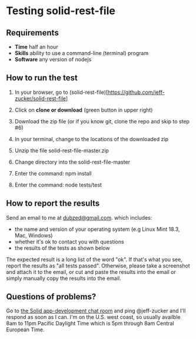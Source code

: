 # Testing solid-rest-file

## Requirements

 * **Time**     half an hour
 * **Skills**   ability to use a command-line (terminal) program
 * **Software** any version of nodejs

## How to run the test

  1. In your browser, go to (solid-rest-file)[https://github.com/jeff-zucker/solid-rest-file]

  2. Click on **clone or download** (green button in upper right)

  3. Download the zip file (or if you know git, clone the repo and skip to step #6)

  4. In your terminal, change to the locations of the downloaded zip

  5. Unzip the file solid-rest-file-master.zip

  6. Change directory into the solid-rest-file-master

  7. Enter the command: npm install

  8. Enter the command: node tests/test

## How to report the results


Send an email to me at dubzed@gmail.com. which includes:

  * the name and version of your operating system (e.g Linux Mint 18.3, Mac, Windows)
  * whether it's ok to contact you with questions
  * the results of the tests as shown below

The expected result is a long list of the word "ok".  If that's what you
see, report the results as "all tests passed".  Otherwise, please take a 
screenshot and attach it to the email, or cut and paste the results into 
the email or simply manually copy the results into the email.

## Questions of problems?

Go to [the Solid app-development chat room](https://gitter.im/solid/app-development)
and ping @jeff-zucker and I'll respond as soon as I can.  I'm on the U.S. west coast,
so usually availble 8am to 11pm Pacific Daylight Time which is 5pm through 8am Central
European Time.
